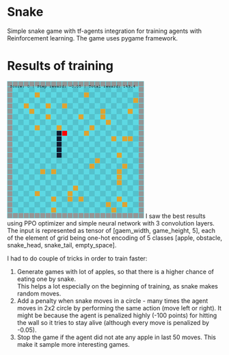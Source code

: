 # Snake
Simple snake game with tf-agents integration for training agents with Reinforcement learning.
The game uses pygame framework.

# Results of training
![](trained_agent.gif)
I saw the best results using PPO optimizer and simple neural network with 3 convolution layers.
The input is represented as tensor of [gaem_width, game_height, 5], each of the element of grid being one-hot encoding of 5 classes [apple, obstacle, snake_head, snake_tail, empty_space].

I had to do couple of tricks in order to train faster:
1. Generate games with lot of apples, so that there is a higher chance of eating one by snake.  
  This helps a lot especially on the beginning of training, as snake makes random moves.
2. Add a penalty when snake moves in a circle - many times the agent moves in 2x2 circle by performing the same action (move left or right).
It might be because the agent is penalized highly (-100 points) for hitting the wall so it tries to stay alive (although every move is penalized by -0.05).
3. Stop the game if the agent did not ate any apple in last 50 moves.  This make it sample more interesting games.
